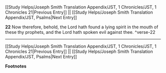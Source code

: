 [[Study Helps/Joseph Smith Translation Appendix/JST, 1 Chronicles/JST, 1 Chronicles 21|Previous Entry]]  ||  [[Study Helps/Joseph Smith Translation Appendix/JST, Psalms|Next Entry]]

**22**  Now therefore, behold, the Lord hath found a lying spirit in the mouth of these thy prophets, and the Lord hath spoken evil against thee. ^verse-22


---
[[Study Helps/Joseph Smith Translation Appendix/JST, 1 Chronicles/JST, 1 Chronicles 21|Previous Entry]]  ||  [[Study Helps/Joseph Smith Translation Appendix/JST, Psalms|Next Entry]]


**Footnotes**
